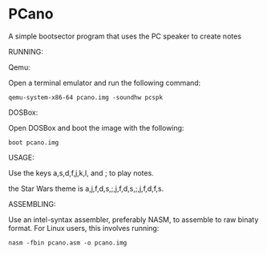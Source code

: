 # PCano
A simple bootsector program that uses the PC speaker to create notes



RUNNING:

Qemu:

Open a terminal emulator and run the following command:
```
qemu-system-x86-64 pcano.img -soundhw pcspk
```

DOSBox: 

Open DOSBox and boot the image with the following:

```
boot pcano.img
```

USAGE:

Use the keys a,s,d,f,j,k,l, and ; to play notes. 

the Star Wars theme is a,j,f,d,s,;,j,f,d,s,;,j,f,d,f,s.

ASSEMBLING:

Use an intel-syntax assembler, preferably NASM, to assemble to raw binaty format.
For Linux users, this involves running:

```
nasm -fbin pcano.asm -o pcano.img
```


